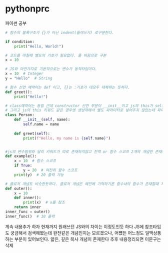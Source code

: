 # pythonprc
파이썬 공부
```python
# 함수의 블록구조가 {}가 아닌 indent(들여쓰기) 로구분한다.

if condition:
    print("Hello, World!")

# 코드를 마칠때 별도의 기호가 필요없다. 줄 바꿈으로 구분
x = 10

# JS와 마찬가지로 기본적으로는 변수가 동적타입이다.
x = 10  # Integer
y = "Hello"  # String

# 함수 선언 예약어는 def 이고, {}는 :기호가 대모두 대체하는 듯하다.
def greet():
    print("Hello!")

# class예약어는 동일 근데 constructor 선언 부분이 __init__이고 js의 this가 self 로 대체되는듯?
# 그리고 js의 this 키워드 같은 경우엔 생성자에서 별도 파라미터로 넣어주지 않았는데 파이썬에서는 명시적으로 첫번째 매개변수로 할당해줘야한다.
class Person:
    def __init__(self, name):
        self.name = name
    
    def greet(self):
        print(f"Hello, my name is {self.name}")


#js의 변수범위와 달리 키워드가 따로 존재하지않고 전역 or 함수 스코프 2개의 개념만 존재하는듯 하다.
def example():
    x = 10  # 함수 스코프
    if True:
        y = 20  # 여전히 함수 스코프
    print(y)  # 20 출력 가능

# 클로저 개념도 비슷한듯하다. 클로저 개념은 예전에 기억하기론 함수내의 함수가 존재할때 자신이 정의된 위치를 기억하고 자신의 상위함수 변수에 접근할수 있는개념으로 기억하는데 다시 리마인드 할 필요가 있을듯?
def outer():
    x = 10
    def inner():
        print(x)  # x를 참조
    return inner
inner_func = outer()
inner_func()  # 10 출력
```
계속 내용추가 하자 현재까지 원래쓰던 JS와의 차이는 이정도인듯 하다 JS에 참조타입도 궁금해서 검색해봤는데 완전같은 개념인지는 모르겠으나, 어쩄든 어느정도 일맥상통하는 부분이 있어보인다. 얇은, 깊은 복사 개념이 존재한다 추후 내용정리되면 이문구는 삭제
